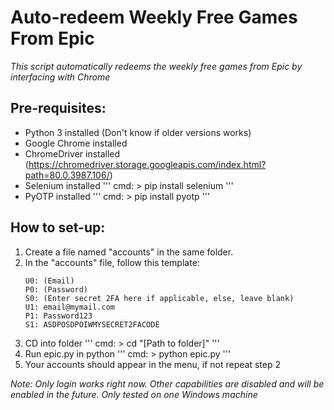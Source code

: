 # Auto-redeem Weekly Free Games From Epic
*This script automatically redeems the weekly free games from Epic by interfacing with Chrome*

## Pre-requisites:
- Python 3 installed (Don't know if older versions works)
- Google Chrome installed
- ChromeDriver installed (https://chromedriver.storage.googleapis.com/index.html?path=80.0.3987.106/)
- Selenium installed ''' cmd: > pip install selenium '''
- PyOTP installed ''' cmd: > pip install pyotp '''

## How to set-up:
1. Create a file named "accounts" in the same folder.
2. In the "accounts" file, 
follow this template:
    ```
    U0: (Email)
    P0: (Password)
    S0: (Enter secret 2FA here if applicable, else, leave blank)  
    U1: email@mymail.com
    P1: Password123
    S1: ASDPOSDPOIWMYSECRET2FACODE
    ```
3. CD into folder ''' cmd: > cd "[Path to folder]" '''
4. Run epic.py in python ''' cmd: > python epic.py '''
5. Your accounts should appear in the menu, if not repeat step 2

*Note: Only login works right now. Other capabilities are disabled and will be enabled in the future. Only tested on one Windows machine*